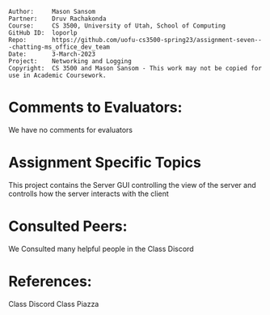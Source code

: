 ﻿```
Author:     Mason Sansom
Partner:    Druv Rachakonda
Course:     CS 3500, University of Utah, School of Computing
GitHub ID:  loporlp
Repo:       https://github.com/uofu-cs3500-spring23/assignment-seven---chatting-ms_office_dev_team
Date:       3-March-2023
Project:    Networking and Logging
Copyright:  CS 3500 and Mason Sansom - This work may not be copied for use in Academic Coursework.
```

# Comments to Evaluators:

We have no comments for evaluators

# Assignment Specific Topics

This project contains the Server GUI controlling the view of the 
server and controlls how the server interacts with the client

# Consulted Peers:

We Consulted many helpful people in the Class Discord

# References:

Class Discord
Class Piazza